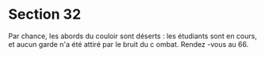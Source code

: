 # Section 32

Par chance, les abords du couloir sont déserts : les étudiants sont
en cours, et aucun garde n'a été attiré par le bruit du c ombat.
Rendez -vous au 66.